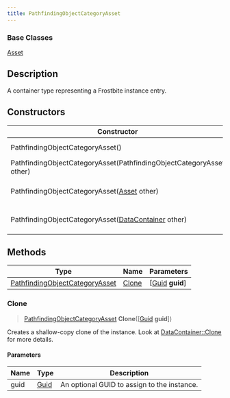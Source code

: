 ```yaml
---
title: PathfindingObjectCategoryAsset
---
```

### Base Classes

[Asset](Asset)

## Description

A container type representing a Frostbite instance entry.

## Constructors

| Constructor                                                                               | Description                                                                                                                                         |
| ----------------------------------------------------------------------------------------- | --------------------------------------------------------------------------------------------------------------------------------------------------- |
| PathfindingObjectCategoryAsset()                                                          | Create a new instance of this container type.                                                                                                       |
| PathfindingObjectCategoryAsset(PathfindingObjectCategoryAsset other)                      | Create a reference copy of an instance of the same type.                                                                                            |
| PathfindingObjectCategoryAsset([Asset](Asset) other)                                      | Upcast an instance of type [Asset](Asset) to [PathfindingObjectCategoryAsset](PathfindingObjectCategoryAsset).                                      |
| PathfindingObjectCategoryAsset([DataContainer](/vext/ref/shared/class/datacontainer) other) | Upcast an instance of type [DataContainer](/vext/ref/shared/class/datacontainer) to [PathfindingObjectCategoryAsset](PathfindingObjectCategoryAsset). |

## Methods

| Type                                                             | Name            | Parameters                                     |
| ---------------------------------------------------------------- | --------------- | ---------------------------------------------- |
| [PathfindingObjectCategoryAsset](PathfindingObjectCategoryAsset) | [Clone](#clone) | \[[Guid](/vext/ref/shared/class/guid) **guid**\] |

### Clone

> [PathfindingObjectCategoryAsset](PathfindingObjectCategoryAsset) **Clone**(\[[Guid](/vext/ref/shared/class/guid) **guid**\])

Creates a shallow-copy clone of the instance. Look at [DataContainer::Clone](/vext/ref/shared/class/datacontainer#clone) for more details.

#### Parameters

| Name | Type         | Description                                 |
| ---- | ------------ | ------------------------------------------- |
| guid | [Guid](Guid) | An optional GUID to assign to the instance. |
